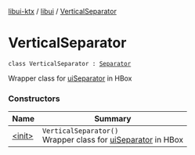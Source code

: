 [libui-ktx](../../index.md) / [libui](../index.md) / [VerticalSeparator](./index.md)

# VerticalSeparator

`class VerticalSeparator : `[`Separator`](../-separator/index.md)

Wrapper class for [uiSeparator](../ui-separator.md) in HBox

### Constructors

| Name | Summary |
|---|---|
| [&lt;init&gt;](-init-.md) | `VerticalSeparator()`<br>Wrapper class for [uiSeparator](../ui-separator.md) in HBox |
